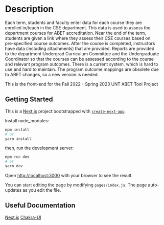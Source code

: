# Description

Each term, students and faculty enter data for each course they are enrolled
in/teach in the CSE department. This data is used to assess the department
courses for ABET accreditation. Near the end of the term, students are given a link
where they assess their CSE courses based on pre-specified course outcomes.
After the course is completed, instructors have data (including attachments) that
are provided. Reports are provided to the department Undergrad Curriculum
Committee and the Undergraduate Coordinator so that the courses can be
assessed according to the course and relevant program outcomes. There is a
current system, which is hard to use and hard to maintain. The program outcome
mappings are obsolete due to ABET changes, so a new version is needed.

This is the front-end for the Fall 2022 - Spring 2023 UNT ABET Tool Project

## Getting Started
 This is a [Next.js](https://nextjs.org/) project bootstrapped with [`create-next-app`](https://github.com/vercel/next.js/tree/canary/packages/create-next-app).

Install node_modules:
```bash
npm install
# or
yarn install
```
then, run the development server:

```bash
npm run dev
# or
yarn dev
```

Open [http://localhost:3000](http://localhost:3000) with your browser to see the result.

You can start editing the page by modifying `pages/index.js`. The page auto-updates as you edit the file.

## Useful Documentation

[Next.js](https://nextjs.org/docs/getting-started)
[Chakra-UI](https://chakra-ui.com/docs/getting-started)
